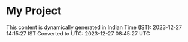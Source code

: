 # My Project

This content is dynamically generated in Indian Time (IST): 2023-12-27 14:15:27 IST
Converted to UTC: 2023-12-27 08:45:27 UTC
